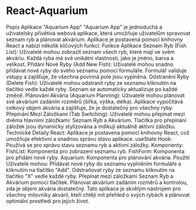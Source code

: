# React-Aquarium

Popis Aplikace "Aquarium App"
"Aquarium App" je jednoduchá a uživatelsky přívětivá webová aplikace, která umožňuje uživatelům spravovat seznam ryb a plánovat akvárium. Aplikace je postavená pomocí knihovny React a nabízí několik klíčových funkcí:
Funkce Aplikace
Seznam Ryb (Fish List):
Uživatelé mohou zobrazit seznam všech ryb, které mají ve svém akváriu.
Každá ryba má své unikátní vlastnosti, jako je jméno, barva a velikost.
Přidání Nové Ryby (Add New Fish):
Uživatelé mohou snadno přidávat nové ryby do svého seznamu pomocí formuláře.
Formulář validuje vstupy a zajišťuje, že všechna povinná pole jsou vyplněna.
Odstranění Ryby (Delete Fish):
Uživatelé mohou odstranit ryby ze seznamu kliknutím na tlačítko vedle každé ryby.
Seznam se automaticky aktualizuje po každé změně.
Plánování Akvária (Aquarium Planning):
Uživatelé mohou plánovat své akvárium zadáním rozměrů (šířka, výška, délka).
Aplikace vypočítává celkový objem akvária a zajišťuje, že je dostatečný pro všechny ryby.
Přepínání Mezi Záložkami (Tab Switching):
Uživatelé mohou přepínat mezi dvěma hlavními záložkami: Seznam Ryb a Akvárium.
Tlačítka pro přepínání záložek jsou dynamicky stylizována a indikují aktuálně aktivní záložku.
Technické Detaily
React: Aplikace je postavena pomocí knihovny React, což umožňuje efektivní a snadnou správu stavu aplikace.
useState Hook: Používá se pro správu stavu seznamu ryb a aktivní záložky.
Komponenty:
FishList: Komponenta pro zobrazení seznamu ryb.
FishForm: Komponenta pro přidání nové ryby.
Aquarium: Komponenta pro plánování akvária.
Použití
Uživatelé mohou:
Přidávat nové ryby do seznamu vyplněním formuláře a kliknutím na tlačítko "Add".
Odstraňovat ryby ze seznamu kliknutím na tlačítko "X" vedle každé ryby.
Přepínat mezi záložkami Seznam Ryb a Akvárium pomocí tlačítek.
Plánovat akvárium zadáním rozměrů a kontrolou, zda je objem akvária dostatečný.
Tato aplikace je skvělým nástrojem pro všechny milovníky akvárií, kteří chtějí mít přehled o svých rybách a plánovat optimální prostředí pro jejich život.
